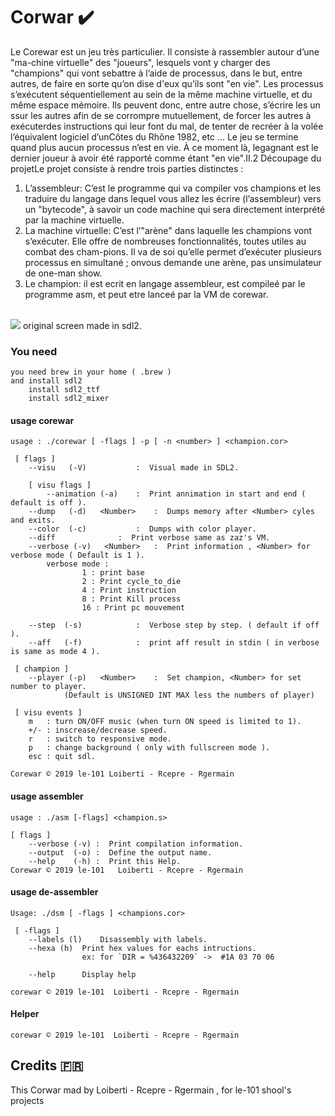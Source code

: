 
# Corwar :heavy_check_mark:

Le Corewar est un jeu très particulier.
Il consiste à rassembler autour d’une "ma-chine virtuelle" des "joueurs",
lesquels vont y charger des "champions" qui vont sebattre à l’aide de processus,
dans le but, entre autres, de faire en sorte qu’on dise d'eux qu’ils sont "en vie".
Les processus s’exécutent séquentiellement au sein de la même machine virtuelle,
et du même espace mémoire. Ils peuvent donc, entre autre chose, s’écrire les un 
ssur les autres afin de se corrompre mutuellement, de forcer les autres à 
exécuterdes instructions qui leur font du mal, de tenter de recréer à la volée 
l’équivalent logiciel d’unCôtes du Rhône 1982, etc ...
Le jeu se termine quand plus aucun processus n’est en vie. 
À ce moment là, legagnant est le dernier joueur à avoir été rapporté comme étant
"en vie".II.2  Découpage du projetLe projet consiste à rendre trois parties 
distinctes :


1.  L’assembleur: C’est le programme qui va compiler vos champions et les
    traduire du langage dans lequel vous allez les écrire (l’assembleur) 
    vers un "bytecode", à savoir un code machine qui sera directement interprété
    par la machine virtuelle.
2.  La machine virtuelle: C’est l’"arène" dans laquelle les champions vont 
    s’exécuter. 
    Elle offre de nombreuses fonctionnalités, toutes utiles au combat des 
    cham-pions. Il va de soi qu’elle permet d’exécuter plusieurs processus en 
    simultané ; onvous demande une arène, pas unsimulateur de one-man show.
3.  Le champion: il est ecrit en langage assembleur, est compileé par le 
    programme asm, et peut etre lanceé par la VM de corewar.

<br />
<img src="https://i.imgur.com/ZkxLhCo.jpg" />
original screen made in sdl2.

### You need
```
you need brew in your home ( .brew )
and install sdl2
    install sdl2_ttf
    install sdl2_mixer

```

#### usage corewar
```
usage : ./corewar [ -flags ] -p [ -n <number> ] <champion.cor>

 [ flags ]
  	--visu	 (-V)			:  Visual made in SDL2.

	[ visu flags ]
		--animation (-a)	:  Print annimation in start and end ( default is off ).
	--dump	 (-d)   <Number>	:  Dumps memory after <Number> cyles and exits.
	--color	 (-c)			:  Dumps with color player.
	--diff				:  Print verbose same as zaz's VM.
  	--verbose (-v)   <Number>	:  Print information , <Number> for verbose mode ( Default is 1 ).
		verbose mode :
				1 : print base
				2 : Print cycle_to_die
				4 : Print instruction
				8 : Print Kill process
				16 : Print pc mouvement

	--step	(-s)			:  Verbose step by step. ( default if off ).
	--aff	(-f)			:  print aff result in stdin ( in verbose is same as mode 4 ).

 [ champion ]
	--player (-p)   <Number>	:  Set champion, <Number> for set number to player.
			(Default is UNSIGNED INT MAX less the numbers of player)

 [ visu events ]
	m   : turn ON/OFF music (when turn ON speed is limited to 1).
	+/- : inscrease/decrease speed.
	r   : switch to responsive mode.
	p   : change background ( only with fullscreen mode ).
	esc : quit sdl.

Corewar © 2019 le-101 Loiberti - Rcepre - Rgermain
```

#### usage assembler
```
usage : ./asm [-flags] <champion.s>

[ flags ]
	--verbose (-v) :  Print compilation information.
	--output  (-o) :  Define the output name.
	--help    (-h) :  Print this Help.
Corewar	© 2019 le-101   Loiberti - Rcepre - Rgermain
```

#### usage de-assembler
```
Usage: ./dsm [ -flags ] <champions.cor>

 [ -flags ]
	--labels (l)	Disassembly with labels.
	--hexa (h)	Print hex values for eachs intructions.
				ex: for `DIR = %436432209` ->  #1A 03 70 06

	--help		Display help

corewar © 2019 le-101  Loiberti - Rcepre - Rgermain
```

#### Helper
```
corewar © 2019 le-101  Loiberti - Rcepre - Rgermain
````

 
 ## Credits :fr:
 
 This Corwar mad by Loiberti - Rcepre - Rgermain , for le-101 shool's projects